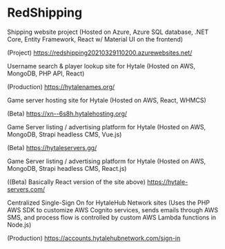# RedShipping

Shipping website project (Hosted on Azure, Azure SQL database, .NET Core, Entity Framework, React w/ Material UI on the frontend)

(Project) https://redshipping20210329110200.azurewebsites.net/



Username search & player lookup site for Hytale (Hosted on AWS, MongoDB, PHP API, React)

(Production) https://hytalenames.org/



Game server hosting site for Hytale (Hosted on AWS, React, WHMCS)

(Beta) https://xn--6s8h.hytalehosting.org/



Game Server listing / advertising platform for Hytale (Hosted on AWS, MongoDB, Strapi headless CMS, Vue.js)

(Beta) https://hytaleservers.gg/



Game Server listing / advertising platform for Hytale (Hosted on AWS, MongoDB, Strapi headless CMS, React.js)

((Beta) Basically React version of the site above) https://hytale-servers.com/



Centralized Single-Sign On for HytaleHub Network sites (Uses the PHP AWS SDK to customize AWS Cognito services, sends emails through AWS SMS, and process flow is controlled by custom AWS Lambda functions in Node.js)

(Production) https://accounts.hytalehubnetwork.com/sign-in
